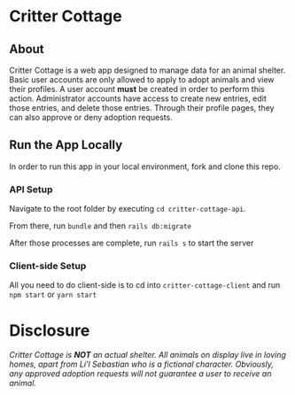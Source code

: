 # Critter Cottage

## About

Critter Cottage is a web app designed to manage data for an animal shelter. Basic user accounts are only allowed to apply to adopt animals and view their profiles. A user account **must** be created in order to perform this action. Administrator accounts have access to create new entries, edit those entries, and delete those entries. Through their profile pages, they can also approve or deny adoption requests.

## Run the App Locally

In order to run this app in your local environment, fork and clone this repo.

### API Setup

Navigate to the root folder by executing `cd critter-cottage-api`.

From there, run `bundle` and then `rails db:migrate`

After those processes are complete, run `rails s` to start the server

### Client-side Setup

All you need to do client-side is to cd into `critter-cottage-client` and run `npm start` or `yarn start`

# Disclosure

*Critter Cottage is **NOT** an actual shelter. All animals on display live in loving homes, apart from Li'l Sebastian who is a fictional character. Obviously, any approved adoption requests will not guarantee a user to receive an animal.*